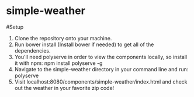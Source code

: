# simple-weather

#Setup
1) Clone the repository onto your machine.
2) Run bower install (Install bower if needed) to get all of the dependencies.
3) You'll need polyserve in order to view the components locally, so install it with npm: npm install polyserve -g
4) Navigate to the simple-weather directory in your command line and run: polyserve
5) Visit localhost:8080/components/simple-weather/index.html and check out the weather in your favorite zip code!